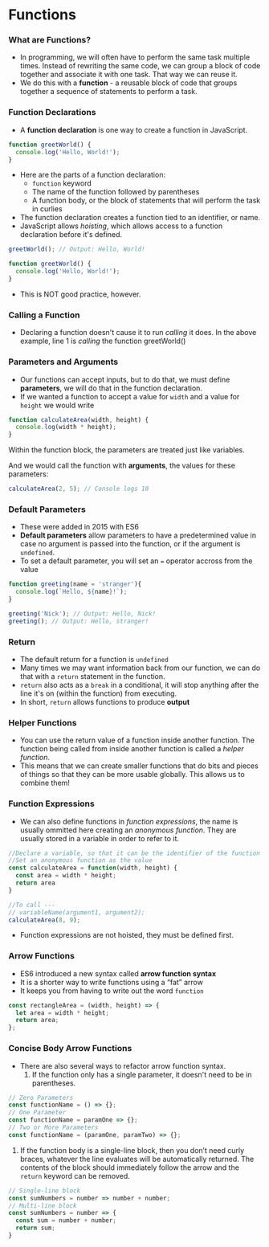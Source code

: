 # Functions

### What are Functions?

- In programming, we will often have to perform the same task multiple times. Instead of rewriting the same code, we can group a block of code together and associate it with one task. That way we can reuse it.
- We do this with a **function** - a reusable block of code that groups together a sequence of statements to perform a task.

### Function Declarations

- A **function declaration** is one way to create a function in JavaScript.

```javascript
function greetWorld() {
  console.log('Hello, World!');
}
```

- Here are the parts of a function declaration:
   - `function` keyword
   - The name of the function followed by parentheses
   - A function body, or the block of statements that will perform the task in curlies
- The function declaration creates a function tied to an identifier, or name.
- JavaScript allows *hoisting*, which allows access to a function declaration before it's defined.

```javascript
greetWorld(); // Output: Hello, World!

function greetWorld() {
  console.log('Hello, World!');
}
```

- This is NOT good practice, however.

### Calling a Function

- Declaring a function doesn't cause it to run *calling* it does. In the above example, line 1 is *calling* the function greetWorld()

### Parameters and Arguments

- Our functions can accept inputs, but to do that, we must define **parameters**, we will do that in the function declaration.
- If we wanted a function to accept a value for `width` and a value for `height` we would write

```javascript
function calculateArea(width, height) {
  console.log(width * height);
}
```

Within the function block, the parameters are treated just like variables.

And we would call the function with **arguments**, the values for these parameters:

```javascript
calculateArea(2, 5); // Console logs 10
```

### Default Parameters

- These were added in 2015 with ES6
- **Default parameters** allow parameters to have a predetermined value in case no argument is passed into the function, or if the argument is `undefined`.
- To set a default parameter, you will set an `=` operator accross from the value

```javascript
function greeting(name = 'stranger'){
  console.log(`Hello, ${name}!`);  
}

greeting('Nick'); // Output: Hello, Nick!
greeting(); // Output: Hello, stranger!
```

### Return

- The default return for a function is `undefined`
- Many times we may want information back from our function, we can do that with a `return` statement in the function.
- `return` also acts as a `break` in a conditional, it will stop anything after the line it's on (within the function) from executing.
- In short, `return` allows functions to produce **output**

### Helper Functions

- You can use the return value of a function inside another function. The function being called from inside another function is called a *helper function*.
- This means that we can create smaller functions that do bits and pieces of things so that they can be more usable globally. This allows us to combine them!

### Function Expressions

- We can also define functions in *function expressions*, the name is usually ommitted here creating an *anonymous function*. They are usually stored in a variable in order to refer to it.

```javascript
//Declare a variable, so that it can be the identifier of the function
//Set an anonymous function as the value
const calculateArea = function(width, height) {
  const area = width * height;
  return area
}

//To call ---
// variableName(argument1, argument2);
calculateArea(8, 9);
```

- Function expressions are not hoisted, they must be defined first.

### Arrow Functions

- ES6 introduced a new syntax called **arrow function syntax**
- It is a shorter way to write functions using a “fat” arrow
- It keeps you from having to write out the word `function`

```javascript
const rectangleArea = (width, height) => {
  let area = width * height;
  return area;
};
```

### Concise Body Arrow Functions

- There are also several ways to refactor arrow function syntax.
   1. If the function only has a single parameter, it doesn't need to be in parentheses.

```javascript
// Zero Parameters
const functionName = () => {};
// One Parameter
const functionName = paramOne => {};
// Two or More Parameters
const functionName = (paramOne, paramTwo) => {};
```

   1. If the function body is a single-line block, then you don’t need curly braces, whatever the line evaluates will be automatically returned. The contents of the block should immediately follow the arrow and the `return` keyword can be removed.

```javascript
// Single-line block
const sumNumbers = number => number + number;
// Multi-line block
const sumNumbers = number => {
  const sum = number + number;
  return sum;
}
```

